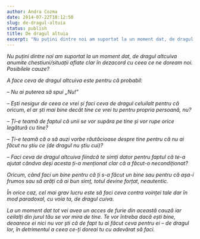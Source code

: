 ```yaml
---
author: Andra Cozma
date: 2014-07-22T18:12:50
slug: de-dragul-altuia
status: publish
title: De dragul altuia
excerpt: "Nu puțini dintre noi am suportat la un moment dat, de dragul altcuiva anumite chestiuni/situații aflate clar în dezacord cu  "
---
```

_Nu puțini dintre noi am suportat la un moment dat, de dragul altcuiva anumite chestiuni/situații aflate clar în dezacord cu ceea ce ne doream noi. Posibilele cauze?_

_A face ceva de dragul altcuiva este pentru că probabil:_

_– Nu ai puterea să spui „Nu!”_

_– Ești nesigur de ceea ce vrei și faci ceva de dragul celuilalt pentru că oricum, el ar ști mai bine decât tine ce vrei tu pentru propria persoană, nu?_

_– Ți-e teamă de faptul că unii se vor supăra pe tine și vor rupe orice legătură cu tine?_

_– Ți-e teamă că o să auzi vorbe răutăcioase despre tine pentru că nu ai făcut nu știu ce (de dragul nu știu cui)?_

_– Faci ceva de dragul altcuiva fiindcă te simți dator pentru faptul că te-a ajutat cândva deși acesta ți-a menționat clar că a făcut-o necondiționat?_

_Oricum, când faci un bine pentru că ți s-a făcut un bine sau pentru că așa-i frumos sau să arăți că ai bun simț, totul devine forțat, neautentic._

_În orice caz, cel mai grav lucru este să faci ceva contra voinței tale dar în mod paradoxal, cu voia ta, de dragul cuiva._

_La un moment dat tot vei avea un acces de furie din această cauză iar ceilalți din jurul tău se vor mira de tine. Te vor întreba dacă ești bine, deoarece ei nici nu vor ști că de fapt tu ai făcut ceva pentru ei – de dragul lor, în detrimentul a ceea ce-ți doreai tu cu adevărat să faci._
    